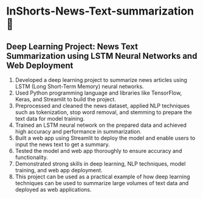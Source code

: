 # InShorts-News-Text-summarization📰

## Deep Learning Project: News Text Summarization using LSTM Neural Networks and Web Deployment

1. Developed a deep learning project to summarize news articles using LSTM (Long Short-Term Memory) neural networks.
2. Used Python programming language and libraries like TensorFlow, Keras, and Streamlit to build the project.
3. Preprocessed and cleaned the news dataset, applied NLP techniques such as tokenization, stop word removal, and stemming to prepare the text data for model training.
4. Trained an LSTM neural network on the prepared data and achieved high accuracy and performance in summarization.
5. Built a web app using Streamlit to deploy the model and enable users to input the news text to get a summary.
6. Tested the model and web app thoroughly to ensure accuracy and functionality.
7. Demonstrated strong skills in deep learning, NLP techniques, model training, and web app deployment.
8. This project can be used as a practical example of how deep learning techniques can be used to summarize large volumes of text data and deployed as web applications.
